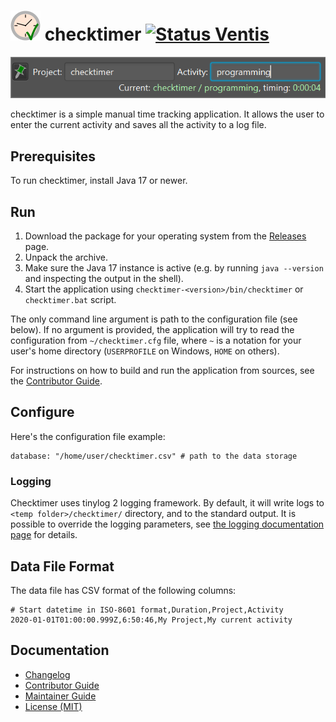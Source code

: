 ![Project icon][icons.checktimer] checktimer [![Status Ventis][status-ventis]][andivionian-status-classifier]
==========

![checktimer screenshot][screenshot]

checktimer is a simple manual time tracking application. It allows the user to
enter the current activity and saves all the activity to a log file.

Prerequisites
-------------
To run checktimer, install Java 17 or newer.

Run
---
1. Download the package for your operating system from the [Releases][releases] page.
2. Unpack the archive.
3. Make sure the Java 17 instance is active (e.g. by running `java --version` and inspecting the output in the shell).
4. Start the application using `checktimer-<version>/bin/checktimer` or `checktimer.bat` script.

The only command line argument is path to the configuration file (see below). If no argument is provided, the application will try to read the configuration from `~/checktimer.cfg` file, where `~` is a notation for your user's home directory (`USERPROFILE` on Windows, `HOME` on others).

For instructions on how to build and run the application from sources, see the [Contributor Guide][docs.contributing].

Configure
---------
Here's the configuration file example:
```
database: "/home/user/checktimer.csv" # path to the data storage
```

### Logging
Checktimer uses tinylog 2 logging framework. By default, it will write logs to `<temp folder>/checktimer/` directory, and to the standard output. It is possible to override the logging parameters, see [the logging documentation page][docs.tinylog] for details.

Data File Format
----------------
The data file has CSV format of the following columns:
```csv
# Start datetime in ISO-8601 format,Duration,Project,Activity
2020-01-01T01:00:00.999Z,6:50:46,My Project,My current activity
```

Documentation
-------------
- [Changelog][docs.changelog]
- [Contributor Guide][docs.contributing]
- [Maintainer Guide][docs.maintainer-guide]
- [License (MIT)][docs.license]

[andivionian-status-classifier]: https://github.com/ForNeVeR/andivionian-status-classifier#status-ventis-
[docs.changelog]: CHANGELOG.md
[docs.contributing]: CONTRIBUTING.md
[docs.license]: LICENSE.md
[docs.maintainer-guide]: MAINTAINERSHIP.md
[docs.tinylog]: https://tinylog.org/v2/configuration/
[icons.checktimer]: src/main/resources/icons/checktimer.svg
[releases]: https://github.com/ForNeVeR/checktimer/releases
[screenshot]: docs/screenshot.png
[status-ventis]: https://img.shields.io/badge/status-ventis-yellow.svg
